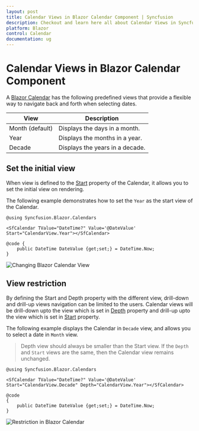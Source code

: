 ```yaml
---
layout: post
title: Calendar Views in Blazor Calendar Component | Syncfusion
description: Checkout and learn here all about Calendar Views in Syncfusion Blazor Calendar component and much more.
platform: Blazor
control: Calendar
documentation: ug
---
```


# Calendar Views in Blazor Calendar Component

A [Blazor Calendar](https://www.syncfusion.com/blazor-components/blazor-calendar) has the following predefined views that provide a flexible way to navigate back and forth when selecting dates.

| **View** | **Description** |
| --- | --- |
| Month (default) | Displays the days in a month. |
| Year | Displays the months in a year. |
| Decade | Displays the years in a decade. |

## Set the initial view

When view is defined to the [Start](https://help.syncfusion.com/cr/blazor/Syncfusion.Blazor.Calendars.CalendarBase-1.html#Syncfusion_Blazor_Calendars_CalendarBase_1_Start) property of the Calendar, it allows you to set the initial view on rendering.

The following example demonstrates how to set the `Year` as the start view of the Calendar.

```cshtml
@using Syncfusion.Blazor.Calendars

<SfCalendar TValue="DateTime?" Value='@DateValue' Start="CalendarView.Year"></SfCalendar>

@code {
    public DateTime DateValue {get;set;} = DateTime.Now;
}
```


![Changing Blazor Calendar View](./images/blazor-calendar-view.png)

## View restriction

By defining the Start and Depth property with the different view, drill-down and drill-up views navigation can be limited to the users. Calendar views will be drill-down upto the view which is set in [Depth](https://help.syncfusion.com/cr/blazor/Syncfusion.Blazor.Calendars.CalendarBase-1.html#Syncfusion_Blazor_Calendars_CalendarBase_1_Depth) property and drill-up upto the view which is set in [Start](https://help.syncfusion.com/cr/blazor/Syncfusion.Blazor.Calendars.SfCalendar-1.html) property.

The following example displays the Calendar in `Decade` view, and allows you to select a date in `Month` view.

> Depth view should always be smaller than the Start view. If the `Depth` and `Start` views are the same, then the Calendar view remains unchanged.

```cshtml
@using Syncfusion.Blazor.Calendars

<SfCalendar TValue="DateTime?" Value='@DateValue' Start="CalendarView.Decade" Depth="CalendarView.Year"></SfCalendar>

@code 
{
    public DateTime DateValue {get;set;} = DateTime.Now;
}
```


![Restriction in Blazor Calendar](./images/blazor-calendar-restriction.png)